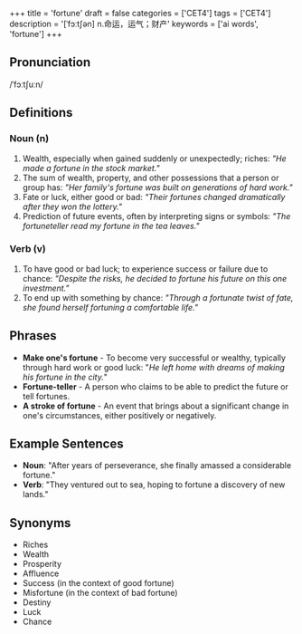 +++
title = 'fortune'
draft = false
categories = ['CET4']
tags = ['CET4']
description = '[ˈfɔːt∫ən] n.命运，运气；财产'
keywords = ['ai words', 'fortune']
+++

## Pronunciation
/ˈfɔːtʃuːn/

## Definitions
### Noun (n)
1. Wealth, especially when gained suddenly or unexpectedly; riches: _"He made a fortune in the stock market."_
2. The sum of wealth, property, and other possessions that a person or group has: _"Her family's fortune was built on generations of hard work."_
3. Fate or luck, either good or bad: _"Their fortunes changed dramatically after they won the lottery."_
4. Prediction of future events, often by interpreting signs or symbols: _"The fortuneteller read my fortune in the tea leaves."_

### Verb (v)
1. To have good or bad luck; to experience success or failure due to chance: _"Despite the risks, he decided to fortune his future on this one investment."_
2. To end up with something by chance: _"Through a fortunate twist of fate, she found herself fortuning a comfortable life."_

## Phrases
- **Make one's fortune** - To become very successful or wealthy, typically through hard work or good luck: "_He left home with dreams of making his fortune in the city._"
- **Fortune-teller** - A person who claims to be able to predict the future or tell fortunes.
- **A stroke of fortune** - An event that brings about a significant change in one's circumstances, either positively or negatively.

## Example Sentences
- **Noun**: "After years of perseverance, she finally amassed a considerable fortune."
- **Verb**: "They ventured out to sea, hoping to fortune a discovery of new lands."

## Synonyms
- Riches
- Wealth
- Prosperity
- Affluence
- Success (in the context of good fortune)
- Misfortune (in the context of bad fortune)
- Destiny
- Luck
- Chance
